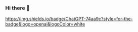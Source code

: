 ### Hi there 👋

https://img.shields.io/badge/ChatGPT-74aa9c?style=for-the-badge&logo=openai&logoColor=white
